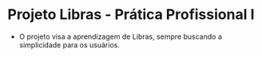 # Projeto Libras - Prática Profissional I

* O projeto visa a aprendizagem de Libras, sempre buscando a simplicidade para os usuários.